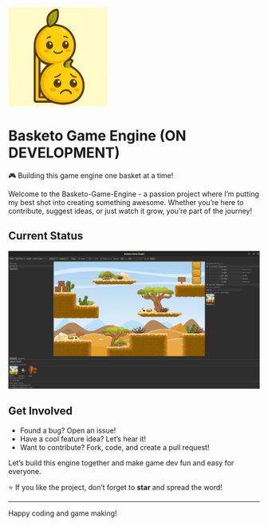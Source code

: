 <img src="LogoEngine.png" alt="Basketo Logo" width="200"/>

# Basketo Game Engine (ON DEVELOPMENT)

🎮 Building this game engine one basket at a time!  

Welcome to the Basketo-Game-Engine - a passion project where I’m putting my best shot into creating something awesome. Whether you’re here to contribute, suggest ideas, or just watch it grow, you’re part of the journey!

## Current Status

![Basketo Engine Screenshot](./editorscreenshot.png)

##  Get Involved

- Found a bug? Open an issue!  
- Have a cool feature idea? Let’s hear it!  
- Want to contribute? Fork, code, and create a pull request!  

Let’s build this engine together and make game dev fun and easy for everyone.

⭐ If you like the project, don’t forget to **star** and spread the word!

---

Happy coding and game making!
